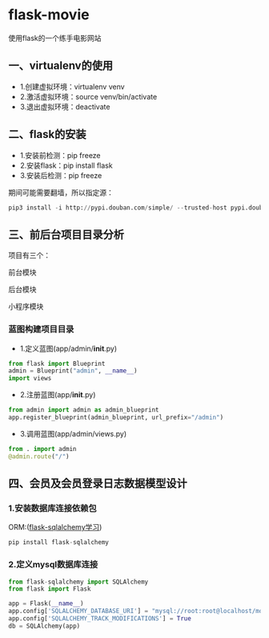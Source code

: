 # flask-movie
使用flask的一个练手电影网站

## 一、virtualenv的使用

- 1.创建虚拟环境：virtualenv venv
- 2.激活虚拟环境：source venv/bin/activate
- 3.退出虚拟环境：deactivate

## 二、flask的安装

- 1.安装前检测：pip freeze
- 2.安装flask：pip install flask
- 3.安装后检测：pip freeze

期间可能需要翻墙，所以指定源：

```python
pip3 install -i http://pypi.douban.com/simple/ --trusted-host pypi.douban.com flask
```

## 三、前后台项目目录分析

项目有三个：

前台模块

后台模块

小程序模块


### 蓝图构建项目目录

- 1.定义蓝图(app/admin/__init__.py)

```python
from flask import Blueprint
admin = Blueprint("admin", __name__)
import views
```

- 2.注册蓝图(app/__init__.py)

```python
from admin import admin as admin_blueprint
app.register_blueprint(admin_blueprint, url_prefix="/admin")
```

- 3.调用蓝图(app/admin/views.py)

```python
from . import admin
@admin.route("/")
```

## 四、会员及会员登录日志数据模型设计

### 1.安装数据库连接依赖包

ORM:([flask-sqlalchemy学习](http://www.pythondoc.com/flask-sqlalchemy/config.html))

```python
pip install flask-sqlalchemy
```

### 2.定义mysql数据库连接

```python
from flask-sqlalchemy import SQLAlchemy
from flask import Flask

app = Flask(__name__)
app.config['SQLALCHEMY_DATABASE_URI'] = "mysql://root:root@localhost/movive"
app.config['SQLALCHEMY_TRACK_MODIFICATIONS'] = True
db = SQLAlchemy(app)
```




























